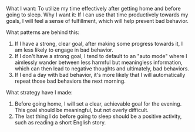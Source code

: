What I want: To utilize my time effectively after getting home and before going to sleep. 
Why I want it: If I can use that time productively towards my goals, I will feel a sense of fulfillment, which will help prevent bad behavior.

What patterns are behind this:

1. If I have a strong, clear goal, after making some progress towards it, I am less likely to engage in bad behavior.
2. If I don't have a strong goal, I tend to default to an "auto mode" where I aimlessly wander between less harmful but meaningless information, which can then lead to negative thoughts and ultimately, bad behaviors.
3. If I end a day with bad behavior, it's more likely that I will automatically repeat those bad behaviors the next morning.

What strategy have I made:

1. Before going home, I will set a clear, achievable goal for the evening. This goal should be meaningful, but not overly difficult.
2. The last thing I do before going to sleep should be a positive activity, such as reading a short English story.
